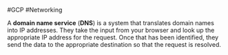 #GCP #Networking 

A **domain name service** (**DNS**) is a system that translates domain names into IP addresses. They take the input from your browser and look up the appropriate IP address for the request. Once that has been identified, they send the data to the appropriate destination so that the request is resolved.